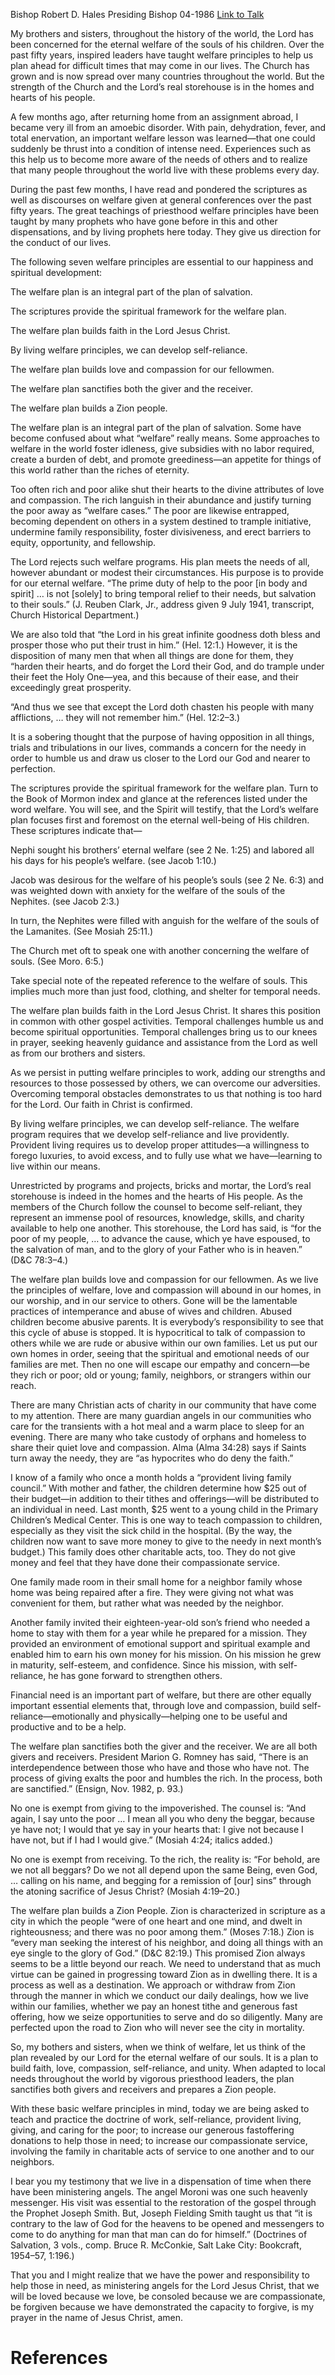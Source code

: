 Bishop Robert D. Hales
Presiding Bishop
04-1986
[Link to Talk](https://www.churchofjesuschrist.org/study/general-conference/1986/04/welfare-principles-to-guide-our-lives-an-eternal-plan-for-the-welfare-of-mens-souls?lang=eng)

My brothers and sisters, throughout the history of the world, the Lord has been concerned for the eternal welfare of the souls of his children. Over the past fifty years, inspired leaders have taught welfare principles to help us plan ahead for difficult times that may come in our lives. The Church has grown and is now spread over many countries throughout the world. But the strength of the Church and the Lord’s real storehouse is in the homes and hearts of his people.

A few months ago, after returning home from an assignment abroad, I became very ill from an amoebic disorder. With pain, dehydration, fever, and total enervation, an important welfare lesson was learned—that one could suddenly be thrust into a condition of intense need. Experiences such as this help us to become more aware of the needs of others and to realize that many people throughout the world live with these problems every day.

During the past few months, I have read and pondered the scriptures as well as discourses on welfare given at general conferences over the past fifty years. The great teachings of priesthood welfare principles have been taught by many prophets who have gone before in this and other dispensations, and by living prophets here today. They give us direction for the conduct of our lives.

The following seven welfare principles are essential to our happiness and spiritual development:





The welfare plan is an integral part of the plan of salvation.





The scriptures provide the spiritual framework for the welfare plan.





The welfare plan builds faith in the Lord Jesus Christ.





By living welfare principles, we can develop self-reliance.





The welfare plan builds love and compassion for our fellowmen.





The welfare plan sanctifies both the giver and the receiver.





The welfare plan builds a Zion people.









The welfare plan is an integral part of the plan of salvation. Some have become confused about what “welfare” really means. Some approaches to welfare in the world foster idleness, give subsidies with no labor required, create a burden of debt, and promote greediness—an appetite for things of this world rather than the riches of eternity.

Too often rich and poor alike shut their hearts to the divine attributes of love and compassion. The rich languish in their abundance and justify turning the poor away as “welfare cases.” The poor are likewise entrapped, becoming dependent on others in a system destined to trample initiative, undermine family responsibility, foster divisiveness, and erect barriers to equity, opportunity, and fellowship.

The Lord rejects such welfare programs. His plan meets the needs of all, however abundant or modest their circumstances. His purpose is to provide for our eternal welfare. “The prime duty of help to the poor [in body and spirit] … is not [solely] to bring temporal relief to their needs, but salvation to their souls.” (J. Reuben Clark, Jr., address given 9 July 1941, transcript, Church Historical Department.)

We are also told that “the Lord in his great infinite goodness doth bless and prosper those who put their trust in him.” (Hel. 12:1.) However, it is the disposition of many men that when all things are done for them, they “harden their hearts, and do forget the Lord their God, and do trample under their feet the Holy One—yea, and this because of their ease, and their exceedingly great prosperity.

“And thus we see that except the Lord doth chasten his people with many afflictions, … they will not remember him.” (Hel. 12:2–3.)

It is a sobering thought that the purpose of having opposition in all things, trials and tribulations in our lives, commands a concern for the needy in order to humble us and draw us closer to the Lord our God and nearer to perfection.





The scriptures provide the spiritual framework for the welfare plan. Turn to the Book of Mormon index and glance at the references listed under the word welfare. You will see, and the Spirit will testify, that the Lord’s welfare plan focuses first and foremost on the eternal well-being of His children. These scriptures indicate that—





Nephi sought his brothers’ eternal welfare (see 2 Ne. 1:25) and labored all his days for his people’s welfare. (see Jacob 1:10.)





Jacob was desirous for the welfare of his people’s souls (see 2 Ne. 6:3) and was weighted down with anxiety for the welfare of the souls of the Nephites. (see Jacob 2:3.)





In turn, the Nephites were filled with anguish for the welfare of the souls of the Lamanites. (See Mosiah 25:11.)





The Church met oft to speak one with another concerning the welfare of souls. (See Moro. 6:5.)





Take special note of the repeated reference to the welfare of souls. This implies much more than just food, clothing, and shelter for temporal needs.





The welfare plan builds faith in the Lord Jesus Christ. It shares this position in common with other gospel activities. Temporal challenges humble us and become spiritual opportunities. Temporal challenges bring us to our knees in prayer, seeking heavenly guidance and assistance from the Lord as well as from our brothers and sisters.

As we persist in putting welfare principles to work, adding our strengths and resources to those possessed by others, we can overcome our adversities. Overcoming temporal obstacles demonstrates to us that nothing is too hard for the Lord. Our faith in Christ is confirmed.





By living welfare principles, we can develop self-reliance. The welfare program requires that we develop self-reliance and live providently. Provident living requires us to develop proper attitudes—a willingness to forego luxuries, to avoid excess, and to fully use what we have—learning to live within our means.

Unrestricted by programs and projects, bricks and mortar, the Lord’s real storehouse is indeed in the homes and the hearts of His people. As the members of the Church follow the counsel to become self-reliant, they represent an immense pool of resources, knowledge, skills, and charity available to help one another. This storehouse, the Lord has said, is “for the poor of my people, … to advance the cause, which ye have espoused, to the salvation of man, and to the glory of your Father who is in heaven.” (D&C 78:3–4.)





The welfare plan builds love and compassion for our fellowmen. As we live the principles of welfare, love and compassion will abound in our homes, in our worship, and in our service to others. Gone will be the lamentable practices of intemperance and abuse of wives and children. Abused children become abusive parents. It is everybody’s responsibility to see that this cycle of abuse is stopped. It is hypocritical to talk of compassion to others while we are rude or abusive within our own families. Let us put our own homes in order, seeing that the spiritual and emotional needs of our families are met. Then no one will escape our empathy and concern—be they rich or poor; old or young; family, neighbors, or strangers within our reach.

There are many Christian acts of charity in our community that have come to my attention. There are many guardian angels in our communities who care for the transients with a hot meal and a warm place to sleep for an evening. There are many who take custody of orphans and homeless to share their quiet love and compassion. Alma (Alma 34:28) says if Saints turn away the needy, they are “as hypocrites who do deny the faith.”

I know of a family who once a month holds a “provident living family council.” With mother and father, the children determine how $25 out of their budget—in addition to their tithes and offerings—will be distributed to an individual in need. Last month, $25 went to a young child in the Primary Children’s Medical Center. This is one way to teach compassion to children, especially as they visit the sick child in the hospital. (By the way, the children now want to save more money to give to the needy in next month’s budget.) This family does other charitable acts, too. They do not give money and feel that they have done their compassionate service.

One family made room in their small home for a neighbor family whose home was being repaired after a fire. They were giving not what was convenient for them, but rather what was needed by the neighbor.

Another family invited their eighteen-year-old son’s friend who needed a home to stay with them for a year while he prepared for a mission. They provided an environment of emotional support and spiritual example and enabled him to earn his own money for his mission. On his mission he grew in maturity, self-esteem, and confidence. Since his mission, with self-reliance, he has gone forward to strengthen others.

Financial need is an important part of welfare, but there are other equally important essential elements that, through love and compassion, build self-reliance—emotionally and physically—helping one to be useful and productive and to be a help.





The welfare plan sanctifies both the giver and the receiver. We are all both givers and receivers. President Marion G. Romney has said, “There is an interdependence between those who have and those who have not. The process of giving exalts the poor and humbles the rich. In the process, both are sanctified.” (Ensign, Nov. 1982, p. 93.)

No one is exempt from giving to the impoverished. The counsel is: “And again, I say unto the poor … I mean all you who deny the beggar, because ye have not; I would that ye say in your hearts that: I give not because I have not, but if I had I would give.” (Mosiah 4:24; italics added.)

No one is exempt from receiving. To the rich, the reality is: “For behold, are we not all beggars? Do we not all depend upon the same Being, even God, … calling on his name, and begging for a remission of [our] sins” through the atoning sacrifice of Jesus Christ? (Mosiah 4:19–20.)





The welfare plan builds a Zion People. Zion is characterized in scripture as a city in which the people “were of one heart and one mind, and dwelt in righteousness; and there was no poor among them.” (Moses 7:18.) Zion is “every man seeking the interest of his neighbor, and doing all things with an eye single to the glory of God.” (D&C 82:19.) This promised Zion always seems to be a little beyond our reach. We need to understand that as much virtue can be gained in progressing toward Zion as in dwelling there. It is a process as well as a destination. We approach or withdraw from Zion through the manner in which we conduct our daily dealings, how we live within our families, whether we pay an honest tithe and generous fast offering, how we seize opportunities to serve and do so diligently. Many are perfected upon the road to Zion who will never see the city in mortality.

So, my bothers and sisters, when we think of welfare, let us think of the plan revealed by our Lord for the eternal welfare of our souls. It is a plan to build faith, love, compassion, self-reliance, and unity. When adapted to local needs throughout the world by vigorous priesthood leaders, the plan sanctifies both givers and receivers and prepares a Zion people.





With these basic welfare principles in mind, today we are being asked to teach and practice the doctrine of work, self-reliance, provident living, giving, and caring for the poor; to increase our generous fastoffering donations to help those in need; to increase our compassionate service, involving the family in charitable acts of service to one another and to our neighbors.

I bear you my testimony that we live in a dispensation of time when there have been ministering angels. The angel Moroni was one such heavenly messenger. His visit was essential to the restoration of the gospel through the Prophet Joseph Smith. But, Joseph Fielding Smith taught us that “it is contrary to the law of God for the heavens to be opened and messengers to come to do anything for man that man can do for himself.” (Doctrines of Salvation, 3 vols., comp. Bruce R. McConkie, Salt Lake City: Bookcraft, 1954–57, 1:196.)

That you and I might realize that we have the power and responsibility to help those in need, as ministering angels for the Lord Jesus Christ, that we will be loved because we love, be consoled because we are compassionate, be forgiven because we have demonstrated the capacity to forgive, is my prayer in the name of Jesus Christ, amen.

# References
